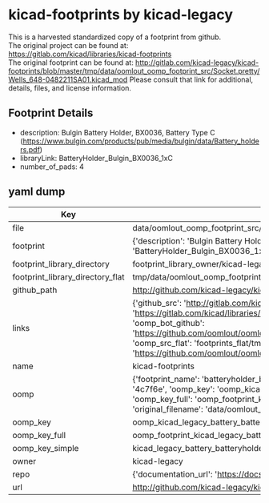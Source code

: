 # kicad-footprints by kicad-legacy  
This is a harvested standardized copy of a footprint from github.  
The original project can be found at:  
https://gitlab.com/kicad/libraries/kicad-footprints  
The original footprint can be found at:
http://gitlab.com/kicad-legacy/kicad-footprints/blob/master/tmp/data/oomlout_oomp_footprint_src/Socket.pretty/Wells_648-0482211SA01.kicad_mod
Please consult that link for additional, details, files, and license information.  
## Footprint Details
* description: Bulgin Battery Holder, BX0036, Battery Type C (https://www.bulgin.com/products/pub/media/bulgin/data/Battery_holders.pdf)  
* libraryLink: BatteryHolder_Bulgin_BX0036_1xC  
* number_of_pads: 4  
## yaml dump  
| Key | Value |  
| --- | --- |  
| file | data/oomlout_oomp_footprint_src/kicad-footprints/Battery.pretty/BatteryHolder_Bulgin_BX0036_1xC.kicad_mod |  
| footprint | {'description': 'Bulgin Battery Holder, BX0036, Battery Type C (https://www.bulgin.com/products/pub/media/bulgin/data/Battery_holders.pdf)', 'libraryLink': 'BatteryHolder_Bulgin_BX0036_1xC', 'number_of_pads': 4} |  
| footprint_library_directory | footprint_library_owner/kicad-legacy_kicad-footprints |  
| footprint_library_directory_flat | tmp/data/oomlout_oomp_footprint_src/footprints_flat/kicad_legacy_battery_batteryholder_bulgin_bx0036_1xc/working |  
| github_path | http://github.com/kicad-legacy/kicad-footprints/blob/master/tmp/data/oomlout_oomp_footprint_src/Battery.pretty/BatteryHolder_Bulgin_BX0036_1xC.kicad_mod |  
| links | {'github_src': 'http://gitlab.com/kicad-legacy/kicad-footprints/blob/master/tmp/data/oomlout_oomp_footprint_src/Socket.pretty/Wells_648-0482211SA01.kicad_mod', 'github_src_repo': 'https://gitlab.com/kicad/libraries/kicad-footprints', 'oomp_bot': 'tmp/data/oomlout_oomp_footprint_src/footprints/kicad_legacy_battery_batteryholder_bulgin_bx0036_1xc/working', 'oomp_bot_github': 'https://github.com/oomlout/oomlout_oomp_footprint_bot/tree/main/tmp/data/oomlout_oomp_footprint_src/footprints/kicad_legacy_battery_batteryholder_bulgin_bx0036_1xc/working', 'oomp_src_flat': 'footprints_flat/tmp/data/oomlout_oomp_footprint_src/footprints_flat/kicad_legacy_battery_batteryholder_bulgin_bx0036_1xc/working', 'oomp_src_flat_github': 'https://github.com/oomlout/oomlout_oomp_footprint_src/tree/main/tmp/data/oomlout_oomp_footprint_src/footprints_flat/kicad_legacy_battery_batteryholder_bulgin_bx0036_1xc/working'} |  
| name | kicad-footprints |  
| oomp | {'footprint_name': 'batteryholder_bulgin_bx0036_1xc', 'library_name': 'battery', 'md5': '4c7f6e4eb1140fcef099548219e7e802', 'md5_10': '4c7f6e4eb1', 'md5_5': '4c7f6', 'md5_6': '4c7f6e', 'oomp_key': 'oomp_kicad_legacy_battery_batteryholder_bulgin_bx0036_1xc', 'oomp_key_extra': 'oomp_footprint_kicad_legacy_battery_batteryholder_bulgin_bx0036_1xc', 'oomp_key_full': 'oomp_footprint_kicad_legacy_battery_batteryholder_bulgin_bx0036_1xc_4c7f6e', 'oomp_key_simple': 'kicad_legacy_battery_batteryholder_bulgin_bx0036_1xc', 'original_filename': 'data/oomlout_oomp_footprint_src/kicad-footprints/Battery.pretty/BatteryHolder_Bulgin_BX0036_1xC.kicad_mod', 'owner_name': 'kicad_legacy'} |  
| oomp_key | oomp_kicad_legacy_battery_batteryholder_bulgin_bx0036_1xc |  
| oomp_key_full | oomp_footprint_kicad_legacy_battery_batteryholder_bulgin_bx0036_1xc |  
| oomp_key_simple | kicad_legacy_battery_batteryholder_bulgin_bx0036_1xc |  
| owner | kicad-legacy |  
| repo | {'documentation_url': 'https://docs.github.com/rest/repos/repos#get-a-repository', 'message': 'Not Found'} |  
| url | http://github.com/kicad-legacy/kicad-footprints |  

